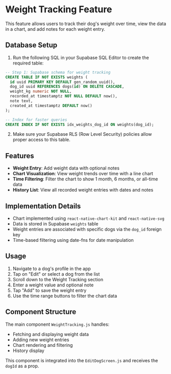 # Weight Tracking Feature

This feature allows users to track their dog's weight over time, view the data in a chart, and add notes for each weight entry.

## Database Setup

1. Run the following SQL in your Supabase SQL Editor to create the required table:

```sql
-- Step 1: Supabase schema for weight tracking
CREATE TABLE IF NOT EXISTS weights (
  id uuid PRIMARY KEY DEFAULT gen_random_uuid(),
  dog_id uuid REFERENCES dogs(id) ON DELETE CASCADE,
  weight_kg numeric NOT NULL,
  recorded_at timestamptz NOT NULL DEFAULT now(),
  note text,
  created_at timestamptz DEFAULT now()
);

-- Index for faster queries
CREATE INDEX IF NOT EXISTS idx_weights_dog_id ON weights(dog_id);
```

2. Make sure your Supabase RLS (Row Level Security) policies allow proper access to this table.

## Features

- **Weight Entry**: Add weight data with optional notes
- **Chart Visualization**: View weight trends over time with a line chart
- **Time Filtering**: Filter the chart to show 1 month, 6 months, or all-time data
- **History List**: View all recorded weight entries with dates and notes

## Implementation Details

- Chart implemented using `react-native-chart-kit` and `react-native-svg`
- Data is stored in Supabase `weights` table
- Weight entries are associated with specific dogs via the `dog_id` foreign key
- Time-based filtering using date-fns for date manipulation

## Usage

1. Navigate to a dog's profile in the app
2. Tap on "Edit" or select a dog from the list
3. Scroll down to the Weight Tracking section
4. Enter a weight value and optional note
5. Tap "Add" to save the weight entry
6. Use the time range buttons to filter the chart data

## Component Structure

The main component `WeightTracking.js` handles:
- Fetching and displaying weight data
- Adding new weight entries
- Chart rendering and filtering
- History display

This component is integrated into the `EditDogScreen.js` and receives the `dogId` as a prop. 